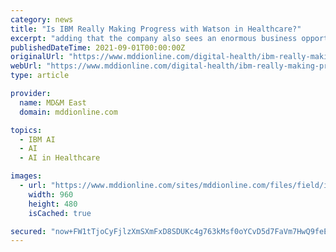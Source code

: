 ```yaml
---
category: news
title: "Is IBM Really Making Progress with Watson in Healthcare?"
excerpt: "adding that the company also sees an enormous business opportunity in this area as the adoption of AI increases. He highlighted three distinct cancer tools that IBM has developed: Watson for Oncology, which provides treatment options that augment an ..."
publishedDateTime: 2021-09-01T00:00:00Z
originalUrl: "https://www.mddionline.com/digital-health/ibm-really-making-progress-watson-healthcare"
webUrl: "https://www.mddionline.com/digital-health/ibm-really-making-progress-watson-healthcare"
type: article

provider:
  name: MD&M East
  domain: mddionline.com

topics:
  - IBM AI
  - AI
  - AI in Healthcare

images:
  - url: "https://www.mddionline.com/sites/mddionline.com/files/field/image/MachineLearning_0.png"
    width: 960
    height: 480
    isCached: true

secured: "now+FW1tTjoCyFjlzXmSXmFxD8SDUKc4g763kMsf0oYCvD5d7FaVm7HwQ9feEOkNyt6uKk47VzuT/h4WlvaLfyS2/zxcJnDGUyrjD0mKDnr0aLTdlapV2riWKzIeAsS4WbiilWYQBRAH2xbH1MaFEwjti/mjloIA0dX/DqrXgBUfdg8KCMCVNNGTIm2i3ELOgH2Jx3mftnt/Ak7OIvSJ3lwlYOCgEsljqePOXa/Pxlx9jcqpQUs76z1s3SMombihPCT1nLPVKrn4YH9pDI/NcY79cg0qff/LbqN9zz+AIXfkKc3ELPT5A1YiG11JCDooEc2YNRh0LZaFcYan+YqaHKMU1Eqqy0C9eQD3kZaYFKA=;UhrwxV7Nofwl10NJ5kM+Zw=="
---
```


